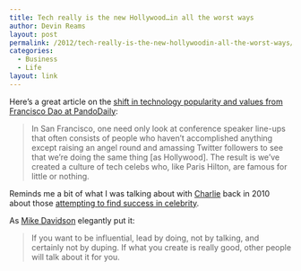 ```yaml
---
title: Tech really is the new Hollywood…in all the worst ways
author: Devin Reams
layout: post
permalink: /2012/tech-really-is-the-new-hollywoodin-all-the-worst-ways/
categories:
  - Business
  - Life
layout: link
---
```

Here&#8217;s a great article on the [shift in technology popularity and values from Francisco Dao at PandoDaily][1]:

> In San Francisco, one need only look at conference speaker line-ups that often consists of people who haven’t accomplished anything except raising an angel round and amassing Twitter followers to see that we’re doing the same thing [as Hollywood]. The result is we’ve created a culture of tech celebs who, like Paris Hilton, are famous for little or nothing.

Reminds me a bit of what I was talking about with [Charlie][2] back in 2010 about those [attempting to find success in celebrity][3].

As [Mike Davidson][4] elegantly put it:

> If you want to be influential, lead by doing, not by talking, and certainly not by duping. If what you create is really good, other people will talk about it for you.

 [1]: http://pandodaily.com/2012/11/13/tech-really-is-the-new-hollywood-in-all-the-worst-ways/
 [2]: http://charliehoehn.com/
 [3]: http://devin.reams.me/2010/achieving-success-influence-through-popularity-attention/
 [4]: http://www.mikeindustries.com/blog/archive/2010/01/never-dupe-your-readers